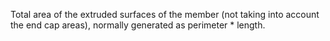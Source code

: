 ﻿Total area of the extruded surfaces of the member (not taking into account the end cap areas), normally generated as perimeter \* length.
